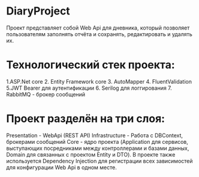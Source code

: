 # **DiaryProject**
Проект представляет собой Web Api для дневника, который позволяет пользователям заполнять отчёта и сохранять, редактировать и удалять их.

# Технологический стек проекта:
1.ASP.Net core
2. Entity Framework core
3. AutoMapper
4. FluentValidation
5.JWT Bearer для аутентификации
6. Serilog для логгирования
7. RabbitMQ - брокер сообщений

# Проект разделён на три слоя:
Presentation - WebApi (REST API)
Infrastructure - Работа с DBContext, брокерами сообщений
Core - ядро проекта (Application для сервисов, выступающих посредниками между контроллерами и базами данных, Domain для связанных с проектом Entity и DTO).
В проекте также используется Dependency Injection для регистрации всех зависимостей для конфигурации Web Api в одном месте.

